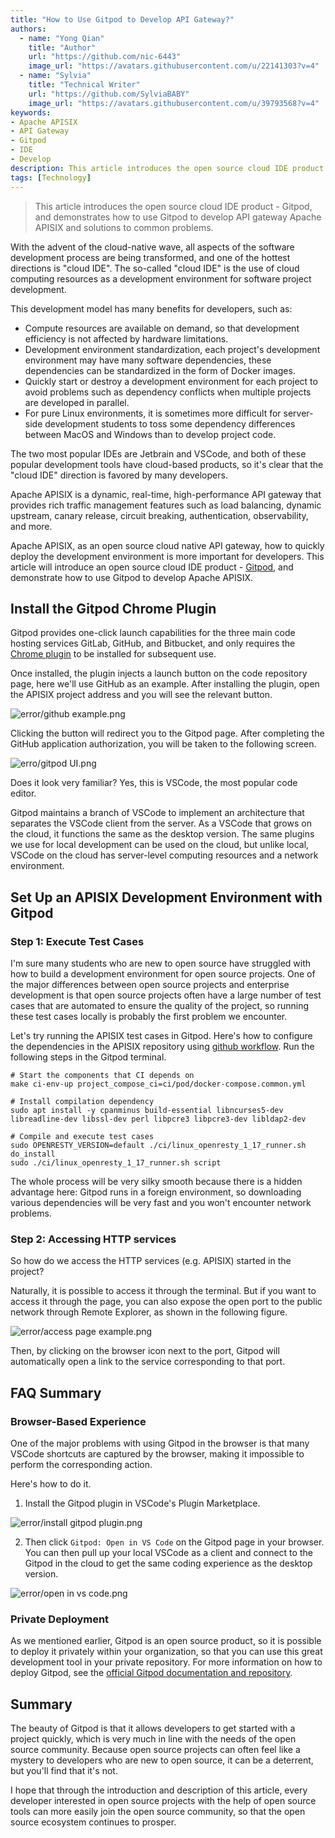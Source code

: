 ```yaml
---
title: "How to Use Gitpod to Develop API Gateway?"
authors:
  - name: "Yong Qian"
    title: "Author"
    url: "https://github.com/nic-6443"
    image_url: "https://avatars.githubusercontent.com/u/22141303?v=4"
  - name: "Sylvia"
    title: "Technical Writer"
    url: "https://github.com/SylviaBABY"
    image_url: "https://avatars.githubusercontent.com/u/39793568?v=4"
keywords: 
- Apache APISIX
- API Gateway
- Gitpod
- IDE
- Develop
description: This article introduces the open source cloud IDE product - Gitpod, and demonstrates how to use Gitpod to develop API gateway Apache APISIX and solutions to common problems.
tags: [Technology]
---
```


> This article introduces the open source cloud IDE product - Gitpod, and demonstrates how to use Gitpod to develop API gateway Apache APISIX and solutions to common problems.

<!--truncate-->

With the advent of the cloud-native wave, all aspects of the software development process are being transformed, and one of the hottest directions is "cloud IDE". The so-called "cloud IDE" is the use of cloud computing resources as a development environment for software project development.

This development model has many benefits for developers, such as:

- Compute resources are available on demand, so that development efficiency is not affected by hardware limitations.
- Development environment standardization, each project's development environment may have many software dependencies, these dependencies can be standardized in the form of Docker images.
- Quickly start or destroy a development environment for each project to avoid problems such as dependency conflicts when multiple projects are developed in parallel.
- For pure Linux environments, it is sometimes more difficult for server-side development students to toss some dependency differences between MacOS and Windows than to develop project code.

The two most popular IDEs are Jetbrain and VSCode, and both of these popular development tools have cloud-based products, so it's clear that the "cloud IDE" direction is favored by many developers.

Apache APISIX is a dynamic, real-time, high-performance API gateway that provides rich traffic management features such as load balancing, dynamic upstream, canary release, circuit breaking, authentication, observability, and more.

Apache APISIX, as an open source cloud native API gateway, how to quickly deploy the development environment is more important for developers. This article will introduce an open source cloud IDE product - [Gitpod](https://gitpod.io/), and demonstrate how to use Gitpod to develop Apache APISIX.

## Install the Gitpod Chrome Plugin

Gitpod provides one-click launch capabilities for the three main code hosting services GitLab, GitHub, and Bitbucket, and only requires the [Chrome plugin](https://chrome.google.com/webstore/detail/gitpod-always-ready-to-co/dodmmooeoklaejobgleioelladacbeki) to be installed for subsequent use.

Once installed, the plugin injects a launch button on the code repository page, here we'll use GitHub as an example. After installing the plugin, open the APISIX project address and you will see the relevant button.

![error/github example.png](https://static.apiseven.com/202108/1646233179407-391328ba-68cd-41df-8454-3c7d280bbc6e.png)

Clicking the button will redirect you to the Gitpod page. After completing the GitHub application authorization, you will be taken to the following screen.

![erro/gitpod UI.png](https://static.apiseven.com/202108/1646233426671-547eb71c-9294-43af-b144-ea3298343341.png)

Does it look very familiar? Yes, this is VSCode, the most popular code editor.

Gitpod maintains a branch of VSCode to implement an architecture that separates the VSCode client from the server. As a VSCode that grows on the cloud, it functions the same as the desktop version. The same plugins we use for local development can be used on the cloud, but unlike local, VSCode on the cloud has server-level computing resources and a network environment.

## Set Up an APISIX Development Environment with Gitpod

### Step 1: Execute Test Cases

I'm sure many students who are new to open source have struggled with how to build a development environment for open source projects. One of the major differences between open source projects and enterprise development is that open source projects often have a large number of test cases that are automated to ensure the quality of the project, so running these test cases locally is probably the first problem we encounter.

Let's try running the APISIX test cases in Gitpod. Here's how to configure the dependencies in the APISIX repository using [github workflow](https://github.com/apache/apisix/blob/master/.github/workflows/build.yml). Run the following steps in the Gitpod terminal.

```Shell
# Start the components that CI depends on
make ci-env-up project_compose_ci=ci/pod/docker-compose.common.yml

# Install compilation dependency
sudo apt install -y cpanminus build-essential libncurses5-dev libreadline-dev libssl-dev perl libpcre3 libpcre3-dev libldap2-dev

# Compile and execute test cases
sudo OPENRESTY_VERSION=default ./ci/linux_openresty_1_17_runner.sh do_install
sudo ./ci/linux_openresty_1_17_runner.sh script
```

The whole process will be very silky smooth because there is a hidden advantage here: Gitpod runs in a foreign environment, so downloading various dependencies will be very fast and you won't encounter network problems.

### Step 2: Accessing HTTP services

So how do we access the HTTP services (e.g. APISIX) started in the project?

Naturally, it is possible to access it through the terminal. But if you want to access it through the page, you can also expose the open port to the public network through Remote Explorer, as shown in the following figure.

![error/access page example.png](https://static.apiseven.com/202108/1646234288822-b7e30fce-604f-451a-b87f-3b72309b246a.png)

Then, by clicking on the browser icon next to the port, Gitpod will automatically open a link to the service corresponding to that port.

## FAQ Summary

### Browser-Based Experience

One of the major problems with using Gitpod in the browser is that many VSCode shortcuts are captured by the browser, making it impossible to perform the corresponding action.

Here's how to do it.

1. Install the Gitpod plugin in VSCode's Plugin Marketplace.

![error/install gitpod plugin.png](https://static.apiseven.com/202108/1646234524665-0e860b0b-ec80-4ba9-a893-cfa79d3f48c3.png)

2. Then click `Gitpod: Open in VS Code` on the Gitpod page in your browser. You can then pull up your local VSCode as a client and connect to the Gitpod in the cloud to get the same coding experience as the desktop version.

![error/open in vs code.png](https://static.apiseven.com/202108/1646234630208-bc8912a8-9542-4888-9cde-8889631d2ea8.png)

### Private Deployment

As we mentioned earlier, Gitpod is an open source product, so it is possible to deploy it privately within your organization, so that you can use this great development tool in your private repository. For more information on how to deploy Gitpod, see the [official Gitpod documentation and repository](https://github.com/gitpod-io/gitpod).

## Summary

The beauty of Gitpod is that it allows developers to get started with a project quickly, which is very much in line with the needs of the open source community. Because open source projects can often feel like a mystery to developers who are new to open source, it can be a deterrent, but you'll find that it's not.

I hope that through the introduction and description of this article, every developer interested in open source projects with the help of open source tools can more easily join the open source community, so that the open source ecosystem continues to prosper.
